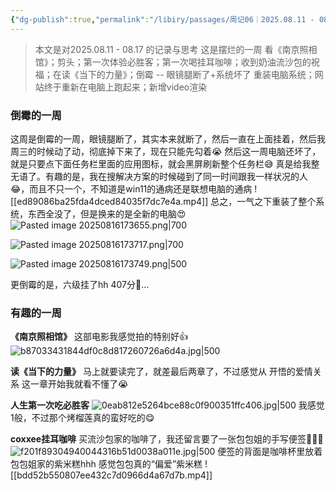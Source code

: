 ```yaml
---
{"dg-publish":true,"permalink":"/libiry/passages/周记06｜2025.08.11 - 08.17 暑假第七周 摆烂的一周/","dgPassFrontmatter":true,"noteIcon":"","created":"2025-08-16T17:32:13.861+08:00","updated":"2025-08-16T20:54:47.714+08:00"}
---
```




>本文是对2025.08.11 - 08.17 的记录与思考
> 这是摆烂的一周
> 看《南京照相馆》；剪头；第一次体验必胜客；第一次喝挂耳咖啡；收到奶油流沙包的祝福；在读《当下的力量》；倒霉 -- 眼镜腿断了+系统坏了 重装电脑系统；网站终于重新在电脑上跑起来；新增video渲染

### 倒霉的一周
这周是倒霉的一周，眼镜腿断了，其实本来就断了，然后一直在上面挂着，然后我周三的时候动了动，彻底掉下来了，现在只能先勾着😭
然后这一周电脑还坏了，就是只要点下面任务栏里面的应用图标，就会黑屏刷新整个任务栏😅 真是给我整无语了。有趣的是，我在搜解决方案的时候碰到了同一时间跟我一样状况的人😂，而且不只一个，不知道是win11的通病还是联想电脑的通病
![[ed89086ba25fda4dced84035f7dc7e4a.mp4]]
总之，一气之下重装了整个系统，东西全没了，但是换来的是全新的电脑😍
![Pasted image 20250816173655.png|700](/img/user/accessory/Pasted%20image%2020250816173655.png)

![Pasted image 20250816173717.png|700](/img/user/accessory/Pasted%20image%2020250816173717.png)

![Pasted image 20250816173749.png|500](/img/user/accessory/Pasted%20image%2020250816173749.png)

更倒霉的是，六级挂了hh 407分💩...

### 有趣的一周
**《南京照相馆》**
这部电影我感觉拍的特别好👍
![b87033431844df0c8d817260726a6d4a.jpg|500](/img/user/accessory/b87033431844df0c8d817260726a6d4a.jpg)

**读《当下的力量》**
马上就要读完了，就差最后两章了，不过感觉从 开悟的爱情关系 这一章开始我就看不懂了😭

**人生第一次吃必胜客**
![0eab812e5264bce88c0f900351ffc406.jpg|500](/img/user/accessory/0eab812e5264bce88c0f900351ffc406.jpg)
我感觉1般，不过那个烤榴莲真的蛮好吃的😋

**coxxee挂耳咖啡**
买流沙包家的咖啡了，我还留言要了一张包包姐的手写便签🤗🤗🤗
![f201f89304940044316b51d0038a011e.jpg|500](/img/user/accessory/f201f89304940044316b51d0038a011e.jpg)
便签的背面是咖啡杯里放着包包姐家的紫米糕hhh 感觉包包真的“偏爱”紫米糕
![[bdd52b550807ee432c7d0966d4a67d7b.mp4]]